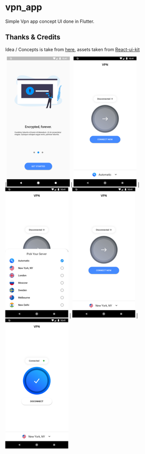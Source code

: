 # vpn_app

Simple Vpn app concept UI done in Flutter.

## Thanks & Credits

Idea / Concepts is take from [here](https://project365.design/2018/10/05/day-278-vpn-mobile-app-ui-kit-sketch-freebie/), assets taken from [React-ui-kit](https://github.com/react-ui-kit/dribbble2react/tree/master/vpn-app)

|<img src="./snapshots/1.png" width="200px"> |
<img src="./snapshots/2.png" width="200px"> |
<img src="./snapshots/3.png" width="200px"> |
<img src="./snapshots/4.png" width="200px"> |
<img src="./snapshots/5.png" width="200px">
